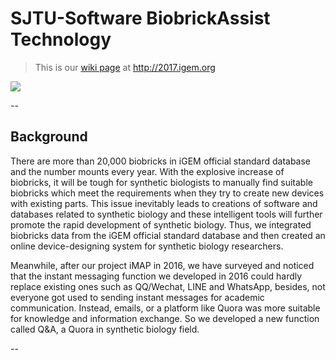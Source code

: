 # SJTU-Software BiobrickAssist Technology

> This is our [wiki page](http://2017.igem.org/Team:SJTU-Software) at http://2017.igem.org

<img src="http://2017.igem.org/wiki/images/c/cf/Batlogo2.png"></img>

--

## Background

There are more than 20,000 biobricks in iGEM official standard database and the number mounts every year. With the explosive increase of biobricks, it will be tough for synthetic biologists to manually find suitable biobricks which meet the requirements when they try to create new devices with existing parts. This issue inevitably leads to creations of software and databases related to synthetic biology and these intelligent tools will further promote the rapid development of synthetic biology. Thus, we integrated biobricks data from the iGEM official standard database and then created an online device-designing system for synthetic biology researchers.

Meanwhile, after our project iMAP in 2016, we have surveyed and noticed that the instant messaging function we developed in 2016 could hardly replace existing ones such as QQ/Wechat, LINE and WhatsApp, besides, not everyone got used to sending instant messages for academic communication. Instead, emails, or a platform like Quora was more suitable for knowledge and information exchange. So we developed a new function called Q&A, a Quora in synthetic biology field. 

--
